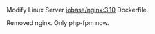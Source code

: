 Modify Linux Server [iobase/nginx:3.10](https://github.com/linuxserver/docker-baseimage-alpine-nginx) Dockerfile.

Removed nginx. Only php-fpm now.

